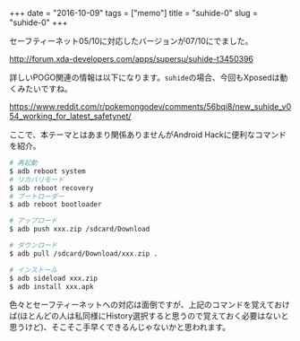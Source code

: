 +++
date = "2016-10-09"
tags =  ["memo"]
title = "suhide-0"
slug = "suhide-0"
+++

セーフティーネット05/10に対応したバージョンが07/10にでました。

http://forum.xda-developers.com/apps/supersu/suhide-t3450396

詳しいPOGO関連の情報は以下になります。`suhide`の場合、今回もXposedは動くみたいですね。

https://www.reddit.com/r/pokemongodev/comments/56bqi8/new_suhide_v054_working_for_latest_safetynet/

ここで、本テーマとはあまり関係ありませんがAndroid Hackに便利なコマンドを紹介。

```bash
# 再起動
$ adb reboot system
# リカバリモード
$ adb reboot recovery
# ブートローダー
$ adb reboot bootloader

# アップロード
$ adb push xxx.zip /sdcard/Download

# ダウンロード
$ adb pull /sdcard/Download/xxx.zip .

# インストール
$ adb sideload xxx.zip
$ adb install xxx.apk
```

色々とセーフティーネットへの対応は面倒ですが、上記のコマンドを覚えておけば(ほとんどの人は私同様にHistory選択すると思うので覚えておく必要はないと思うけど)、そこそこ手早くできるんじゃないかと思われます。
		
